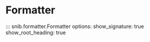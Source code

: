 # Formatter

::: snib.formatter.Formatter
    options:
        show_signature: true
        show_root_heading: true
